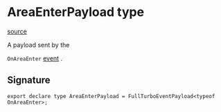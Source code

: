 # AreaEnterPayload type

[source](https://developers.meta.com/horizon-worlds/reference/2.0.0/analytics_areaenterpayload)

A payload sent by the 

`OnAreaEnter` [event](/horizon-worlds/reference/2.0.0/analytics_turboevents) .

## Signature

```
export declare type AreaEnterPayload = FullTurboEventPayload<typeof OnAreaEnter>;
```